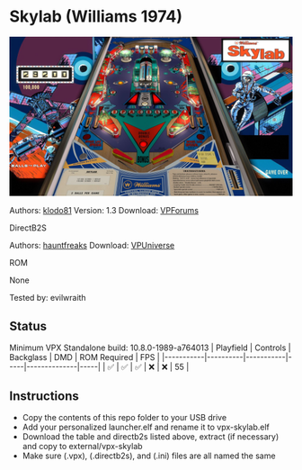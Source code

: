# Skylab (Williams 1974)

![Table Preview](https://github.com/evilwraith/vpx-images/blob/main/vpx-skylab.jpg)

Authors: [klodo81](https://www.vpforums.org/index.php?showuser=44515)
Version: 1.3
Download: [VPForums](https://www.vpforums.org/index.php?app=downloads&showfile=18055)

DirectB2S

Authors: [hauntfreaks](https://vpuniverse.com/profile/5216-hauntfreaks/)
Download: [VPUniverse](https://vpuniverse.com/files/file/17636-skylab-williams-1974-b2s/)

ROM

None

Tested by: evilwraith

## Status 

Minimum VPX Standalone build: 10.8.0-1989-a764013
| Playfield | Controls | Backglass | DMD | ROM Required | FPS | 
|-----------|----------|-----------|-----|--------------|-----|
| :white_check_mark: | :white_check_mark: | :white_check_mark: | :x: | :x: | 55 |

## Instructions

- Copy the contents of this repo folder to your USB drive
- Add your personalized launcher.elf and rename it to vpx-skylab.elf
- Download the table and directb2s listed above, extract (if necessary) and copy to external/vpx-skylab
- Make sure (.vpx), (.directb2s), and (.ini) files are all named the same